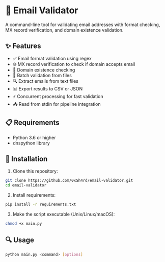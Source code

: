# 📧 Email Validator

A command-line tool for validating email addresses with format checking, MX record verification, and domain existence validation.

## ✨ Features

- ✅ Email format validation using regex
- 🌐 MX record verification to check if domain accepts email
- 📡 Domain existence checking 
- 📁 Batch validation from files
- 🔍 Extract emails from text files
- 📊 Export results to CSV or JSON
- ⚡ Concurrent processing for fast validation
- 📥 Read from stdin for pipeline integration

## 📋 Requirements

- Python 3.6 or higher
- dnspython library

## 🚀 Installation

1. Clone this repository:
```bash
git clone https://github.com/0xSh4rd/email-validator.git
cd email-validator
```

2. Install requirements:
```bash
pip install -r requirements.txt
```

3. Make the script executable (Unix/Linux/macOS):
```bash
chmod +x main.py
```

## 🔍 Usage

```bash
python main.py <command> [options]
```
